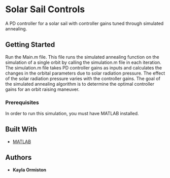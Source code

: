 # Solar Sail Controls

A PD controller for a solar sail with controller gains tuned through simulated annealing.

## Getting Started

Run the Main.m file.  This file runs the simulated annealing function on the simulation of a single orbit by calling the simulation.m file in each iteration.  The simulation.m file takes PD controller gains as inputs and calculates the changes in the orbital parameters due to solar radiation pressure.  The effect of the solar radiation pressure varies with the controller gains.  The goal of the simulated annealing algorithm is to determine the optimal controller gains for an orbit raising maneuver.

### Prerequisites

In order to run this simulation, you must have MATLAB installed.


## Built With

* [MATLAB](https://www.mathworks.com/products/matlab.html)


## Authors

* **Kayla Ormiston** 
